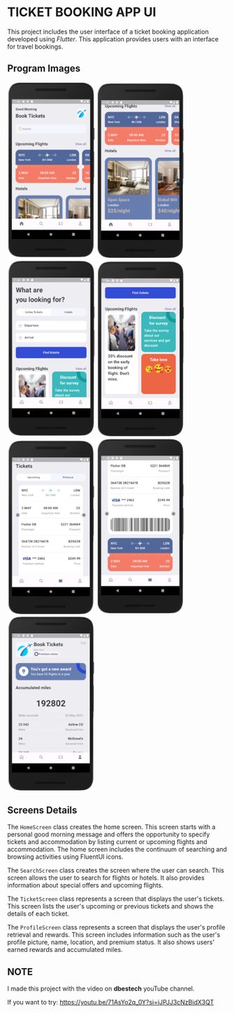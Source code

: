 
# TICKET BOOKING APP UI

This project includes the user interface of a ticket booking application developed using *Flutter*. This application provides users with an interface for travel bookings.

## Program Images

<div>
    <img src="https://github.com/berinackr/Ticket_Booking_App/blob/main/screenshots/home.png" alt="home" width="200"/>
    <img src="https://github.com/berinackr/Ticket_Booking_App/blob/main/screenshots/home2.png" alt="home_two" width="200"/>
    <img src="https://github.com/berinackr/Ticket_Booking_App/blob/main/screenshots/search.png" alt="search" width="200"/>
    <img src="https://github.com/berinackr/Ticket_Booking_App/blob/main/screenshots/search2.png" alt="search_two" width="200"/>
    <img src="https://github.com/berinackr/Ticket_Booking_App/blob/main/screenshots/tickets.png" alt="tickets" width="200"/>
    <img src="https://github.com/berinackr/Ticket_Booking_App/blob/main/screenshots/tickets2.png" alt="tickets_two" width="200"/>
    <img src="https://github.com/berinackr/Ticket_Booking_App/blob/main/screenshots/profil.png" alt="profil" width="200"/>
</div>

## Screens Details

The `HomeScreen` class creates the home screen. This screen starts with a personal good morning message and offers the opportunity to specify tickets and accommodation by listing current or upcoming flights and accommodation. The home screen includes the continuum of searching and browsing activities using FluentUI icons.

The `SearchScreen` class creates the screen where the user can search. This screen allows the user to search for flights or hotels. It also provides information about special offers and upcoming flights.

The `TicketScreen` class represents a screen that displays the user's tickets. This screen lists the user's upcoming or previous tickets and shows the details of each ticket.

The `ProfileScreen` class represents a screen that displays the user's profile retrieval and rewards. This screen includes information such as the user's profile picture, name, location, and premium status. It also shows users' earned rewards and accumulated miles.

## NOTE

I made this project with the video on **dbestech** youTube channel. 

If you want to try: https://youtu.be/71AsYo2q_0Y?si=iJPJJ3cNzBidX3QT

